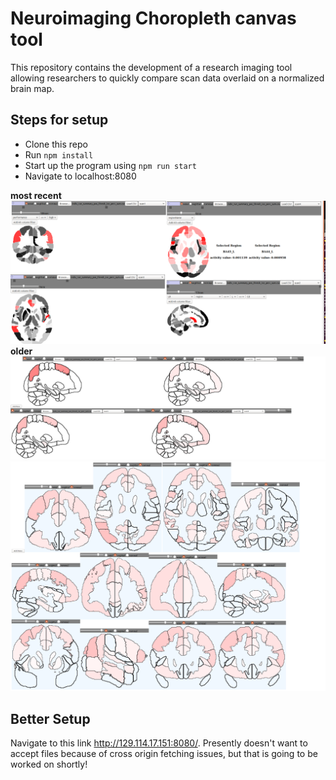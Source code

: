 # Neuroimaging Choropleth canvas tool

This repository contains the development of a research imaging tool allowing researchers to quickly compare scan data overlaid on a normalized brain map.

## Steps for setup

* Clone this repo
* Run ```npm install```
* Start up the program using ```npm run start```
* Navigate to localhost:8080

**most recent**
![](trimmed_recent.png)
**older**
![](updated.png)
![](test.png)

## Better Setup

Navigate to this link http://129.114.17.151:8080/. Presently doesn't want to accept files because of cross origin fetching issues, but that is going to be worked on shortly!
